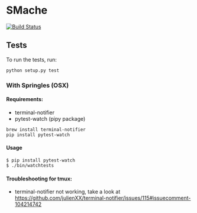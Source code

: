 # SMache

[![Build Status](https://travis-ci.org/anderslime/smache.svg?branch=master)](https://travis-ci.org/anderslime/smache)


## Tests

To run the tests, run:

`python setup.py test`

### With Springles (OSX)

#### Requirements:

- terminal-notifier
- pytest-watch (pipy package)

```
brew install terminal-notifier
pip install pytest-watch
```

#### Usage

```
$ pip install pytest-watch
$ ./bin/watchtests
```

#### Troubleshooting for tmux:

- terminal-notifier not working, take a look at https://github.com/julienXX/terminal-notifier/issues/115#issuecomment-104214742

